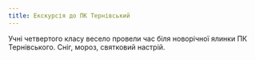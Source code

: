 ```yaml
---
title: Екскурсія до ПК Тернівський
---
```


Учні четвертого класу весело провели час біля новорічної ялинки ПК Тернівського. Сніг, мороз, святковий настрій.

<slideshow id="_/72157649785916947" />
